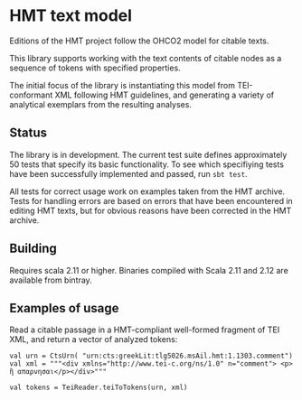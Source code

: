 # HMT text model

Editions of the HMT project follow the OHCO2 model for citable texts.

This library supports working with the text contents of citable nodes as a sequence of tokens with specified properties.

The initial focus of the library is instantiating this model from TEI-conformant XML following HMT guidelines, and generating a variety of analytical exemplars from the resulting analyses.

## Status

 The library is in development. The current test suite defines approximately 50 tests that specify its basic functionality.  To see which specifiying tests have been successfully implemented and passed, run `sbt test`.

 All tests for correct usage work on examples taken from the HMT archive.  Tests for handling errors are based on errors that have been encountered in editing HMT texts, but for obvious reasons have been corrected in the HMT archive.

 ## Building

 Requires scala 2.11 or higher.  Binaries compiled with Scala 2.11 and 2.12 are available from bintray.

## Examples of usage

Read a citable passage in a HMT-compliant well-formed fragment of TEI XML, and return a vector of analyzed tokens:

    val urn = CtsUrn( "urn:cts:greekLit:tlg5026.msAil.hmt:1.1303.comment")
    val xml = """<div xmlns="http://www.tei-c.org/ns/1.0" n="comment"> <p> ἢ απαρνησαι</p></div>"""

    val tokens = TeiReader.teiToTokens(urn, xml)
